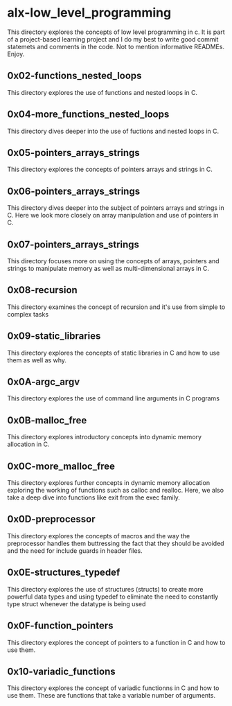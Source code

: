 # alx-low_level_programming


This directory explores the concepts of low level programming in c. It is part of a project-based learning project and I do my best to write good commit statemets and comments in the code. Not to mention informative READMEs. Enjoy.

## 0x02-functions_nested_loops

This directory explores the use of functions and nested loops in C.

## 0x04-more_functions_nested_loops

This directory dives deeper into the use of fuctions and nested loops in C.

## 0x05-pointers_arrays_strings

This directory explores the concepts of pointers arrays and strings in C.

## 0x06-pointers_arrays_strings

This directory dives deeper into the subject of pointers arrays and strings in C. Here we look more closely on array manipulation and use of pointers in C.

## 0x07-pointers_arrays_strings

This directory focuses more on using the concepts of arrays, pointers and strings to manipulate memory as well as multi-dimensional arrays in C.

## 0x08-recursion

This directory examines the concept of recursion and it's use from simple to complex tasks

## 0x09-static_libraries

This directory explores the concepts of static libraries in C and how to use them as well as why.

## 0x0A-argc_argv

This directory explores the use of command line arguments in C programs

## 0x0B-malloc_free

This directory explores introductory concepts into dynamic memory allocation in C.

## 0x0C-more_malloc_free

This directory explores further concepts in dynamic memory allocation exploring the working of functions such as calloc and realloc. Here, we also take a deep dive into functions like exit from the exec family.

## 0x0D-preprocessor

This directory explores the concepts of macros and the way the preprocessor handles them buttressing the fact that they should be avoided and the need for include guards in header files.

## 0x0E-structures_typedef

This directory explores the use of structures (structs) to create more powerful data types and using typedef to eliminate the need to constantly type struct whenever the datatype is being used

## 0x0F-function_pointers

This directory explores the concept of pointers to a function in C and how to use them.

## 0x10-variadic_functions

This directory explores the concept of variadic functionns in C and how to use them. These are functions that take a variable number of arguments.
